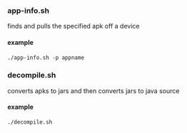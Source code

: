### app-info.sh

finds and pulls the specified apk off a device

#### example

`./app-info.sh -p appname`

### decompile.sh

converts apks to jars and then converts jars to java source

#### example

`./decompile.sh`
